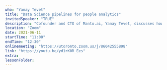 ```yaml
---
who: "Yanay Tevet"
title: "Data Science pipelines for people analytics"
invitedSpeaker: "TRUE"
description: "Cofounder and CTO of Manto.ai, Yanay Tevet, discusses how people analytics can be used to solve the problem of employee attrition"
location: "Zoom"
date: 2021-06-11
startTime: "11:00"
endTime: "12:30"
onlinemeeting: "https://utoronto.zoom.us/j/86042555898"
link: "https://youtu.be/yd1rK0R_Ees"
extra: 
lessonFolder: 
---
```

